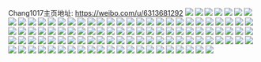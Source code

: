 Chang1017主页地址: https://weibo.com/u/6313681292 
![](https://wx4.sinaimg.cn/mw2000/006ThyVely1h9jis18m3bj30u0140n3d.jpg) 
![](https://wx4.sinaimg.cn/mw2000/006ThyVely1h2069leg89j30u00u0wl6.jpg) 
![](https://wx4.sinaimg.cn/mw2000/006ThyVely1h1wqt10e0vj30n00yi7de.jpg) 
![](https://wx4.sinaimg.cn/mw2000/006ThyVely1h1ufjdadqcj30u0140441.jpg) 
![](https://wx4.sinaimg.cn/mw2000/006ThyVely1h1ufjcga4gj30u00u0af5.jpg) 
![](https://wx4.sinaimg.cn/mw2000/006ThyVely1h1ufkhe83jj31400u0n5d.jpg) 
![](https://wx4.sinaimg.cn/mw2000/006ThyVely1h1t9e9834pj30u014an6v.jpg) 
![](https://wx4.sinaimg.cn/mw2000/006ThyVely1h1t9ebkmgnj30u014sn8y.jpg) 
![](https://wx4.sinaimg.cn/mw2000/006ThyVely1h1t9ecodkdj30u014k469.jpg) 
![](https://wx4.sinaimg.cn/mw2000/006ThyVely1h1t9edlw0wj30u013a4am.jpg) 
![](https://wx4.sinaimg.cn/mw2000/006ThyVely1h1t9ef3gprj30u014owrn.jpg) 
![](https://wx4.sinaimg.cn/mw2000/006ThyVely1h1stdx7ui2j30u014jtlk.jpg) 
![](https://wx4.sinaimg.cn/mw2000/006ThyVely1h1stdy55tdj30u0140amw.jpg) 
![](https://wx4.sinaimg.cn/mw2000/006ThyVely1h1stdyztlhj30u0140485.jpg) 
![](https://wx4.sinaimg.cn/mw2000/006ThyVely1h1stdzxlwfj30u014iwpr.jpg) 
![](https://wx4.sinaimg.cn/mw2000/006ThyVely1gymx0fbm4mj312f1f8qiv.jpg) 
![](https://wx4.sinaimg.cn/mw2000/006ThyVely1gwnyitww01j30u00zz0z0.jpg) 
![](https://wx4.sinaimg.cn/mw2000/006ThyVely1gwnyishpidj30u10u0grv.jpg) 
![](https://wx4.sinaimg.cn/mw2000/006ThyVely1gwnyixoyskj30n01dsjva.jpg) 
![](https://wx4.sinaimg.cn/mw2000/006ThyVely1gwnyiyag7aj30u00wfgs3.jpg) 
![](https://wx4.sinaimg.cn/mw2000/006ThyVely1gw7po5ual0j30u015an7a.jpg) 
![](https://wx4.sinaimg.cn/mw2000/006ThyVely1gw7po6kym7j30u014rqc7.jpg) 
![](https://wx4.sinaimg.cn/mw2000/006ThyVely1gw7po7bub2j30u014rdqa.jpg) 
![](https://wx4.sinaimg.cn/mw2000/006ThyVely1gw7po826ugj30u0140dpc.jpg) 
![](https://wx4.sinaimg.cn/mw2000/006ThyVely1gw7po4uldxj30u015awnt.jpg) 
![](https://wx4.sinaimg.cn/mw2000/006ThyVely1gw7po8rnx1j30u0140dpd.jpg) 
![](https://wx4.sinaimg.cn/mw2000/006ThyVely1gw7po9jlswj30u012ztii.jpg) 
![](https://wx4.sinaimg.cn/mw2000/006ThyVely1gw7poabut9j30u0143tgo.jpg) 
![](https://wx4.sinaimg.cn/mw2000/006ThyVely1gw7pob7p14j30u014f7be.jpg) 
![](https://wx4.sinaimg.cn/mw2000/006ThyVely1gup4ve3pq9j60u80u0aez02.jpg) 
![](https://wx4.sinaimg.cn/mw2000/006ThyVely1gup4vcssxpj60u00u0tda02.jpg) 
![](https://wx4.sinaimg.cn/mw2000/006ThyVely1gup4vey3s3j60ty0u0n2302.jpg) 
![](https://wx4.sinaimg.cn/mw2000/006ThyVely1gt10b7wehij30u00w2dks.jpg) 
![](https://wx4.sinaimg.cn/mw2000/006ThyVely1gt10b7ft0rj30u00yldle.jpg) 
![](https://wx4.sinaimg.cn/mw2000/006ThyVely1grlkntpi3yj30u010lgqw.jpg) 
![](https://wx4.sinaimg.cn/mw2000/006ThyVely1gqic5p14c9j30u00uqjz3.jpg) 
![](https://wx4.sinaimg.cn/mw2000/006ThyVely1gqic5r2hlzj30u00v8tjx.jpg) 
![](https://wx4.sinaimg.cn/mw2000/006ThyVely1gqic5s4htlj30n012bk0f.jpg) 
![](https://wx4.sinaimg.cn/mw2000/006ThyVely1gqic5no908j30u00ultfv.jpg) 
![](https://wx4.sinaimg.cn/mw2000/006ThyVely1gqbhi36m6bj30u0140qd5.jpg) 
![](https://wx4.sinaimg.cn/mw2000/006ThyVely1gqbhi9ijdxj30u0131gu4.jpg) 
![](https://wx4.sinaimg.cn/mw2000/006ThyVely1gqbhi21qvpj30u0140wka.jpg) 
![](https://wx4.sinaimg.cn/mw2000/006ThyVely1gqbhi4v0thj30u012cgpf.jpg) 
![](https://wx4.sinaimg.cn/mw2000/006ThyVely1gqbhi6heavj30u0140k1d.jpg) 
![](https://wx4.sinaimg.cn/mw2000/006ThyVely1gqbhi80tybj30u0133gvc.jpg) 
![](https://wx4.sinaimg.cn/mw2000/006ThyVely1gqbhi5e730j30u014hjwp.jpg) 
![](https://wx4.sinaimg.cn/mw2000/006ThyVely1gqbhi8qccqj30u014hjzx.jpg) 
![](https://wx4.sinaimg.cn/mw2000/006ThyVely1gqbhi76cgjj30qm13zaic.jpg) 
![](https://wx4.sinaimg.cn/mw2000/006ThyVely1gqbhinokfjj30u00tzjyi.jpg) 
![](https://wx4.sinaimg.cn/mw2000/006ThyVely1gqbhi4ai2xj30u0140n88.jpg) 
![](https://wx4.sinaimg.cn/mw2000/006ThyVely1gq7yp5rbqpj31400u0119.jpg) 
![](https://wx4.sinaimg.cn/mw2000/006ThyVely1gq7ypfq1jqj30u0140wua.jpg) 
![](https://wx4.sinaimg.cn/mw2000/006ThyVely1gq7yp6zbo9j30u00w010b.jpg) 
![](https://wx4.sinaimg.cn/mw2000/006ThyVely1gq7yp7mpw7j30u00wyqa6.jpg) 
![](https://wx4.sinaimg.cn/mw2000/006ThyVely1gq7ypa6sggj30u0140n5z.jpg) 
![](https://wx4.sinaimg.cn/mw2000/006ThyVely1gq7yp89shoj30u0140gs4.jpg) 
![](https://wx4.sinaimg.cn/mw2000/006ThyVely1gq7ypccvpqj31400u0n4z.jpg) 
![](https://wx4.sinaimg.cn/mw2000/006ThyVely1gq7ypbkzccj30u0140wn8.jpg) 
![](https://wx4.sinaimg.cn/mw2000/006ThyVely1gq7ypcya8lj31400q444q.jpg) 
![](https://wx4.sinaimg.cn/mw2000/006ThyVely1gq7ypdt3xnj31110u013c.jpg) 
![](https://wx4.sinaimg.cn/mw2000/006ThyVely1gq7yph9xlaj30u0140n7h.jpg) 
![](https://wx4.sinaimg.cn/mw2000/006ThyVely1gq7ypi6syjj30u00u046z.jpg) 
![](https://wx4.sinaimg.cn/mw2000/006ThyVely1gpu2j4o987j30u014zq97.jpg) 
![](https://wx4.sinaimg.cn/mw2000/006ThyVely1gpu2j3tpsbj30mx14rq7x.jpg) 
![](https://wx4.sinaimg.cn/mw2000/006ThyVely1gpu2j58xs7j30u00u078v.jpg) 
![](https://wx4.sinaimg.cn/mw2000/006ThyVely1gpu2j68xucj30u00xp0xw.jpg) 
![](https://wx4.sinaimg.cn/mw2000/006ThyVely1gpu2j7j4pcj30u00w3tdr.jpg) 
![](https://wx4.sinaimg.cn/mw2000/006ThyVely1gpn4116wu9j30k70rh0vl.jpg) 
![](https://wx4.sinaimg.cn/mw2000/006ThyVely1gpn414hqtpj30u0140wnu.jpg) 
![](https://wx4.sinaimg.cn/mw2000/006ThyVely1gpn40zig23j30u0140til.jpg) 
![](https://wx4.sinaimg.cn/mw2000/006ThyVely1gpn416xyvuj30u0140k0o.jpg) 
![](https://wx4.sinaimg.cn/mw2000/006ThyVely1gpn41ai7msj30u0118akd.jpg) 
![](https://wx4.sinaimg.cn/mw2000/006ThyVely1gpn41dkxsaj30u0140gtc.jpg) 
![](https://wx4.sinaimg.cn/mw2000/006ThyVely1gpn41j6mwnj31400u0k1p.jpg) 
![](https://wx4.sinaimg.cn/mw2000/006ThyVely1gpjgikieblj30u10u07h3.jpg) 
![](https://wx4.sinaimg.cn/mw2000/006ThyVely1gpjgilk08jj30u10u0dqx.jpg) 
![](https://wx4.sinaimg.cn/mw2000/006ThyVely1gpjgim8357j30u10u0n3w.jpg) 
![](https://wx4.sinaimg.cn/mw2000/006ThyVely1gpjgij6xk2j30n00t6k25.jpg) 
![](https://wx4.sinaimg.cn/mw2000/006ThyVely1gj0ejy0lvaj31900u0aun.jpg) 
![](https://wx4.sinaimg.cn/mw2000/006ThyVely1gj0ejyiy7aj30u0106k5d.jpg) 
![](https://wx4.sinaimg.cn/mw2000/006ThyVely1gj0ejzwc9bj30u014c1kx.jpg) 
![](https://wx4.sinaimg.cn/mw2000/006ThyVely1gj0ek0h2gpj30u01401a0.jpg) 
![](https://wx4.sinaimg.cn/mw2000/006ThyVely1gj0ek0y56ej30u0148jzj.jpg) 
![](https://wx4.sinaimg.cn/mw2000/006ThyVely1gj0ek1h8jlj30u0136dpg.jpg) 
![](https://wx4.sinaimg.cn/mw2000/006ThyVely1gj0ek2322rj30u013y7cz.jpg) 
![](https://wx4.sinaimg.cn/mw2000/006ThyVely1gj0ehpc921j319z0u0x3n.jpg) 
![](https://wx4.sinaimg.cn/mw2000/006ThyVely1gj0ehpwollj30m80to0wv.jpg) 
![](https://wx4.sinaimg.cn/mw2000/006ThyVely1gj0ehqiv7yj31400u0nl0.jpg) 
![](https://wx4.sinaimg.cn/mw2000/006ThyVely1gj0ehrcbbnj30u0140dr7.jpg) 
![](https://wx4.sinaimg.cn/mw2000/006ThyVely1gj0ehrw0c1j31400u0gti.jpg) 
![](https://wx4.sinaimg.cn/mw2000/006ThyVely1gj0ehsd1o3j30u00u0mzi.jpg) 
![](https://wx4.sinaimg.cn/mw2000/006ThyVely1gj0eht222oj30u00zkgr1.jpg) 
![](https://wx4.sinaimg.cn/mw2000/006ThyVely1gj0edy5ajmj30x20u0dq2.jpg) 
![](https://wx4.sinaimg.cn/mw2000/006ThyVely1gj0edyqy8vj30u00u0gsl.jpg) 
![](https://wx4.sinaimg.cn/mw2000/006ThyVely1g6xvr9savvj31400u0ahk.jpg) 
![](https://wx4.sinaimg.cn/mw2000/006ThyVely1g6xvraj3p9j30tz12uq6p.jpg) 
![](https://wx4.sinaimg.cn/mw2000/006ThyVely1g6xvrb64sfj30m80m83zt.jpg) 
![](https://wx4.sinaimg.cn/mw2000/006ThyVely1g6xvrcmyk3j31400u046h.jpg) 
![](https://wx4.sinaimg.cn/mw2000/006ThyVely1g6sh047tp3j30u01407tv.jpg) 
![](https://wx4.sinaimg.cn/mw2000/006ThyVely1g6sh05lriwj31400u01kx.jpg) 
![](https://wx4.sinaimg.cn/mw2000/006ThyVely1g6sh06sz25j31400u04no.jpg) 
![](https://wx4.sinaimg.cn/mw2000/006ThyVely1g6sh04kj9ej30u00u0k4z.jpg) 
![](https://wx4.sinaimg.cn/mw2000/006ThyVely1g6sh04zc52j30tz0u0tr0.jpg) 
